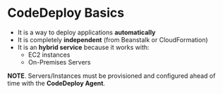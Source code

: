 # CodeDeploy Basics

- It is a way to deploy applications **automatically**
- It is completely **independent** (from Beanstalk or CloudFormation)
- It is an **hybrid service** because it works with:
    - EC2 instances
    - On-Premises Servers

**NOTE**. Servers/Instances must be provisioned and configured ahead of time with the **CodeDeploy Agent**.
